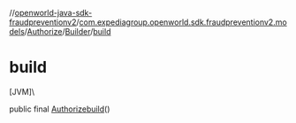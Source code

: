 //[openworld-java-sdk-fraudpreventionv2](../../../../index.md)/[com.expediagroup.openworld.sdk.fraudpreventionv2.models](../../index.md)/[Authorize](../index.md)/[Builder](index.md)/[build](build.md)

# build

[JVM]\

public final [Authorize](../index.md)[build](build.md)()
